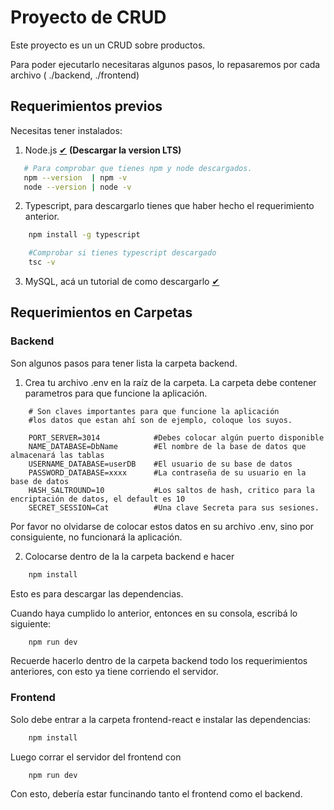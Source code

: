 # Proyecto de CRUD

Este proyecto es un un CRUD sobre productos.

Para poder ejecutarlo necesitaras algunos pasos, lo repasaremos por cada archivo ( ./backend, ./frontend)

## Requerimientos previos 
Necesitas tener instalados: 

1. Node.js [✔](https://nodejs.org/es) **(Descargar la version LTS)**
``` bash 
   # Para comprobar que tienes npm y node descargados.
   npm --version  | npm -v  
   node --version | node -v
```
2. Typescript, para descargarlo tienes que haber hecho el requerimiento anterior.
``` bash 
    npm install -g typescript

    #Comprobar si tienes typescript descargado
    tsc -v
```
3. MySQL, acá un tutorial de como descargarlo [✔](https://www.youtube.com/watch?v=_K2nOYwOq1E)



## Requerimientos en Carpetas

### Backend
Son algunos pasos para tener lista la carpeta backend.

1. Crea tu archivo .env en la raíz de la carpeta. La carpeta debe contener parametros para que funcione la aplicación.

```env
    # Son claves importantes para que funcione la aplicación 
    #los datos que estan ahí son de ejemplo, coloque los suyos.

    PORT_SERVER=3014            #Debes colocar algún puerto disponible
    NAME_DATABASE=DbName        #El nombre de la base de datos que almacenará las tablas
    USERNAME_DATABASE=userDB    #El usuario de su base de datos 
    PASSWORD_DATABASE=xxxx      #La contraseña de su usuario en la base de datos
    HASH_SALTROUND=10           #Los saltos de hash, critico para la encriptación de datos, el default es 10
    SECRET_SESSION=Cat          #Una clave Secreta para sus sesiones.
```

Por favor no olvidarse de colocar estos datos en su archivo .env, sino por consiguiente, no funcionará la aplicación.

2. Colocarse dentro de la la carpeta backend e hacer 
```bash
    npm install  
```
Esto es para descargar las dependencias.


Cuando haya cumplido lo anterior, entonces en su consola, escribá lo siguiente: 

```bash
    npm run dev
```
Recuerde hacerlo dentro de la carpeta backend todo los requerimientos anteriores, con esto ya tiene corriendo el servidor.


### Frontend

Solo debe entrar a la carpeta frontend-react e instalar las dependencias:

```bash
    npm install
```

Luego corrar el servidor del frontend con 

```bash
    npm run dev 
```

Con esto, debería estar funcinando tanto el frontend como el backend.
